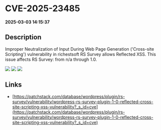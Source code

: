 # CVE-2025-23485

**2025-03-03 14:15:37**

## Description
Improper Neutralization of Input During Web Page Generation ('Cross-site Scripting') vulnerability in richestsoft RS Survey allows Reflected XSS. This issue affects RS Survey: from n/a through 1.0.

![](https://img.shields.io/static/v1?label=Score&message=7.1&color=red)
![](https://img.shields.io/static/v1?label=Severity&message=HIGH&color=red)
![](https://img.shields.io/static/v1?label=CWE&message=XSS&color=green)

## Links
- [https://patchstack.com/database/wordpress/plugin/rs-survey/vulnerability/wordpress-rs-survey-plugin-1-0-reflected-cross-site-scripting-xss-vulnerability?_s_id=cve](https://patchstack.com/database/wordpress/plugin/rs-survey/vulnerability/wordpress-rs-survey-plugin-1-0-reflected-cross-site-scripting-xss-vulnerability?_s_id=cve)
